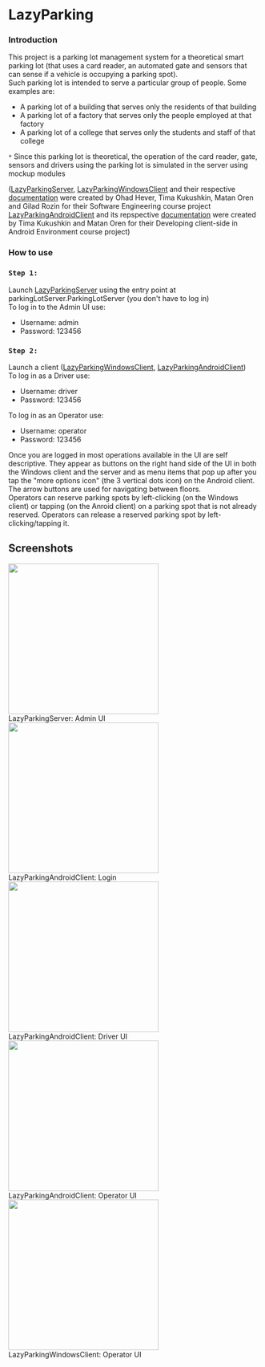 # LazyParking

### Introduction
This project is a parking lot management system for a theoretical smart parking lot (that uses a card reader, an automated gate and sensors that can sense if a vehicle is occupying a parking spot). <br>
Such parking lot is intended to serve a particular group of people. Some examples are:
- A parking lot of a building that serves only the residents of that building
- A parking lot of a factory that serves only the people employed at that factory
- A parking lot of a college that serves only the students and staff of that college

`*` Since this parking lot is theoretical, the operation of the card reader, gate, sensors and drivers using the parking lot is simulated in the server using mockup modules

([LazyParkingServer](https://github.com/matandoren/LazyParkingServer), [LazyParkingWindowsClient](https://github.com/matandoren/LazyParkingWindowsClient) and their respective
[documentation](https://github.com/matandoren/LazyParkingDocumentation) were created by Ohad Hever, Tima Kukushkin, Matan Oren and Gilad Rozin
for their Software Engineering course project <br>
[LazyParkingAndroidClient](https://github.com/matandoren/LazyParkingAndroidClient) and its repspective [documentation](https://github.com/matandoren/LazyParkingDocumentation)
were created by Tima Kukushkin and Matan Oren for their Developing client-side in Android Environment course project)

### How to use
### `Step 1:`
Launch [LazyParkingServer](https://github.com/matandoren/LazyParkingServer) using the entry point at parkingLotServer.ParkingLotServer (you don't have to log in) <br>
To log in to the Admin UI use:
- Username: admin
- Password: 123456

### `Step 2:`
Launch a client ([LazyParkingWindowsClient](https://github.com/matandoren/LazyParkingWindowsClient), [LazyParkingAndroidClient](https://github.com/matandoren/LazyParkingAndroidClient)) <br>
To log in as a Driver use:
- Username: driver
- Password: 123456

To log in as an Operator use:
- Username: operator
- Password: 123456

Once you are logged in most operations available in the UI are self descriptive. They appear as buttons on the right hand side of the UI in both the Windows client and the server
and as menu items that pop up after you tap the "more options icon" (the 3 vertical dots icon) on the Android client. <br>
The arrow buttons are used for navigating between floors. <br>
Operators can reserve parking spots by left-clicking (on the Windows client) or tapping (on the Anroid client) on a parking spot that is not already reserved.
Operators can release a reserved parking spot by left-clicking/tapping it.

## Screenshots
<img src="https://github.com/matandoren/LazyParkingDocumentation/tree/main/LazyParkingScreenshots/adminUI.png"  width="300">  <br>
LazyParkingServer: Admin UI <br>
<img src="https://github.com/matandoren/LazyParkingDocumentation/tree/main/LazyParkingScreenshots/androidLogin.png"  width="300">  <br>
LazyParkingAndroidClient: Login <br>
<img src="https://github.com/matandoren/LazyParkingDocumentation/tree/main/LazyParkingScreenshots/androidDriverUI.png"  width="300">  <br>
LazyParkingAndroidClient: Driver UI <br>
<img src="https://github.com/matandoren/LazyParkingDocumentation/tree/main/LazyParkingScreenshots/androidOperatorUI.png"  width="300">  <br>
LazyParkingAndroidClient: Operator UI <br>
<img src="https://github.com/matandoren/LazyParkingDocumentation/tree/main/LazyParkingScreenshots/windowsOperatorUI.png"  width="300">  <br>
LazyParkingWindowsClient: Operator UI <br>
